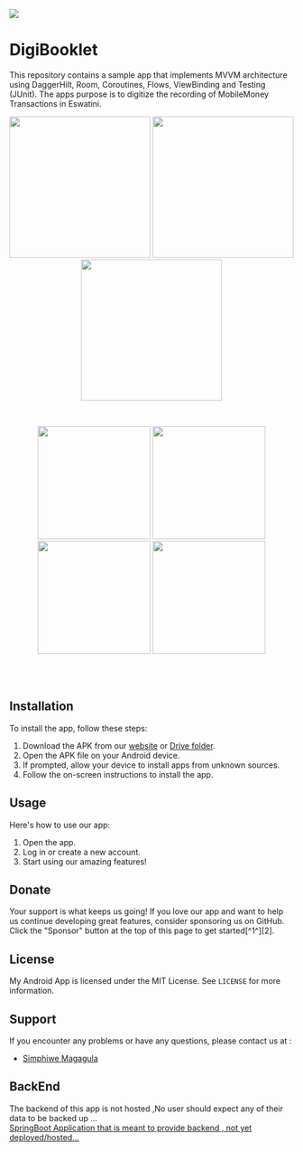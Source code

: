 [![](https://img.shields.io/static/v1?label=Sponsor&message=%E2%9D%A4&logo=GitHub&color=%23fe8e86)](https://github.com/sponsors/sonofgreatness)

#  DigiBooklet
 This repository contains a  sample app that implements MVVM architecture using DaggerHilt, Room, Coroutines, Flows, ViewBinding and  Testing (JUnit). 
 The apps purpose is to digitize the recording of MobileMoney  Transactions in Eswatini. 
 <p align="center">
 
  <img src="https://sonofgreatness.github.io/image-holder/images/Screenshot_1.jpg" width="250">
  <img src="https://sonofgreatness.github.io/image-holder/images/Screenshot_2.jpg" width="250">
  <img src="https://sonofgreatness.github.io/image-holder/images/Screenshot_3.jpg" width="250">
</p>
<br>
<p align="center">
  <img src="https://sonofgreatness.github.io/image-holder/images/Screenshot_4.jpg" width="200">
  <img src="https://sonofgreatness.github.io/image-holder/images/Screenshot_5.jpg" width="200">
  <img src="https://sonofgreatness.github.io/image-holder/images/Screenshot_6.jpg" width="200">
  <img src="https://sonofgreatness.github.io/image-holder/images/Screenshot_7.jpg" width="200">
</p>
<br>
<br>




## Installation

To install the app, follow these steps:

1. Download the APK from our [website](https://sonofgreatness.github.io/Simphiwe-Magagula-s-Resume/app-release.apk) or [Drive folder](https://mega.nz/file/v340QQiK#oi8LzoOgAMr1UD4xfgnwA672ILXlZYO-Uugpu1bFC8U).
2. Open the APK file on your Android device.
3. If prompted, allow your device to install apps from unknown sources.
4. Follow the on-screen instructions to install the app.

## Usage

Here's how to use our app:

1. Open the app.
2. Log in or create a new account.
3. Start using our amazing features!


## Donate

Your support is what keeps us going! If you love our app and want to help us continue developing great features, consider sponsoring us on GitHub. Click the "Sponsor" button at the top of this page to get started[^1^][2].


## License

My Android App is licensed under the MIT License. See `LICENSE` for more information.


## Support

If you encounter any problems or have any questions, please contact us at :
* [Simphiwe Magagula](https://wa.link/oc1up8)

## BackEnd 
The backend of this app is not hosted 
,No user should expect any of their data to be backed up  ...  
[SpringBoot Application that is meant to provide backend , not yet deployed/hosted...](https://github.com/sonofgreatness/digibooklet-springboot-server.git)
